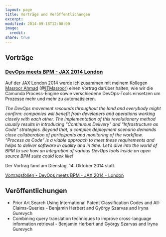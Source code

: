 ```yaml
---
layout: page
title: Vorträge und Veröffentlichungen
excerpt:
modified: 2014-09-18T12:00:00
image:
  credit:
share: true
---
```


## Vorträge

###  [DevOps meets BPM - JAX 2014 London](http://jaxlondon.com/2014/sessions/devops-meets-bpm)

Auf der JAX London 2014 werde ich zusammen mit meinem Kollegen [Masroor Ahmad](http://www.masroor.de) ([@ITMasroor](https://twitter.com/ITMasroor)) einen Vortrag darüber halten, wie wir die Camunda Process-Engine sowie verschiedene DevOps-Tools einsetzen um Prozesse mehr und mehr zu automatisieren.

<cite>The DevOps movement resounds throughout the land and everybody might confirm: companies will benefit from developers and operations working closely with each other. The implementation of this revolutionary method usually results in
introducing "Continuous Delivery" and "Infrastructure as Code" strategies. Beyond that, a complex deployment scenario demands close collaboration of participants and monitoring of the workflow. “Process as Code” is a viable approach to meet
these requirements and helps to deliver software in quality and in time. Let’s dive into the world of BPM to see how an integration of various DevOps tools inside an open source BPM suite could look like!</cite>

Der Vortrag fand am Dienstag, 14. Oktober 2014 statt.

[Vortragsfolien - DevOps meets BPM - JAX 2014 - London](http://www.slideshare.net/JAXLondon2014/dev-ops-meets-bpm-herbert-and-masroor)

## Veröffentlichungen

  * Prior Art Search Using International Patent Classification Codes and All-Claims-Queries - Benjamin Herbert and György Szarvas and Iryna Gurevych
  * Combining query translation techniques to improve cross-language information retrieval - Benjamin Herbert and György Szarvas and Iryna Gurevych 

